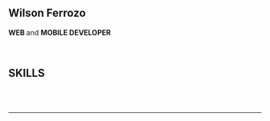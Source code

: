 <div>
 <h2><strong>Wilson Ferrozo</strong></h2>
 <p><strong> WEB </strong> and <strong> MOBILE DEVELOPER</strong> </p>
  <br />
</div/>

<div display="flex">
<h2>SKILLS</h2>
  <img src="https://img.shields.io/badge/HTML5-E34F26?style=for-the-badge&logo=html5&logoColor=white" alt="">
  <img src="https://img.shields.io/badge/CSS3-1572B6?style=for-the-badge&logo=css3&logoColor=white" alt="">
  <img src="https://img.shields.io/badge/Sass-CC6699?style=for-the-badge&logo=sass&logoColor=white" alt="">
  <img src="https://img.shields.io/badge/JavaScript-323330?style=for-the-badge&logo=javascript&logoColor=F7DF1E" alt="">
  <img src="https://img.shields.io/badge/React-20232A?style=for-the-badge&logo=react&logoColor=61DAFB" alt="">
   <br/>
  <img src="https://img.shields.io/badge/TypeScript-007ACC?style=for-the-badge&logo=typescript&logoColor=white" alt="">
  <img src="https://img.shields.io/badge/Node.js-43853D?style=for-the-badge&logo=node.js&logoColor=white" alt="">
<!--   <img src="https://img.shields.io/badge/Python-3776AB?style=for-the-badge&logo=python&logoColor=white" alt=""> -->
  <img src="https://camo.githubusercontent.com/825b9f57796bc1020ab4e80a1263da07752deaf2e967358587141e75beada9f2/68747470733a2f2f696d672e736869656c64732e696f2f7374617469632f76313f7374796c653d666f722d7468652d6261646765266d6573736167653d466c757474657226636f6c6f723d303235363942266c6f676f3d466c7574746572266c6f676f436f6c6f723d464646464646266c6162656c3d" alt="">
<img src="https://camo.githubusercontent.com/029c025c6da46b2fa8f15a3fa00261b9045d7b2a87a9692d437ee27b511c6f63/68747470733a2f2f696d672e736869656c64732e696f2f7374617469632f76313f7374796c653d666f722d7468652d6261646765266d6573736167653d466972656261736526636f6c6f723d323232323232266c6f676f3d4669726562617365266c6f676f436f6c6f723d464643413238266c6162656c3d" alt="">
 
  
  
     
</div>
<hr />
